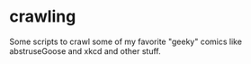 # crawling
Some scripts to crawl some of my favorite "geeky" comics like abstruseGoose and xkcd and other stuff.
